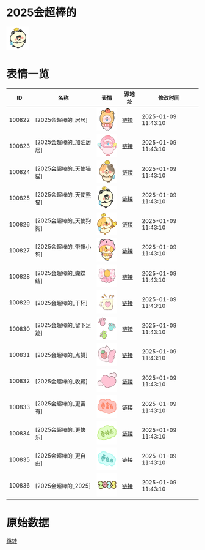 # 2025会超棒的

<img src="./cover.png" height="60" alt="cover" />

# 表情一览

|ID|名称|表情|源地址|修改时间|
|----|----|----|----|----|
|100822|[2025会超棒的_居居]|<img src="./pic/100822_%5B2025会超棒的_居居%5D.png" height="60" alt="居居"/>|[链接](https://i0.hdslb.com/bfs/garb/583effb4408572376312a26962c701cc213c6f16.png)|2025-01-09 11:43:10|
|100823|[2025会超棒的_加油居居]|<img src="./pic/100823_%5B2025会超棒的_加油居居%5D.png" height="60" alt="加油居居"/>|[链接](https://i0.hdslb.com/bfs/garb/5a2c0a04ac002c5bc7a27171c157ba6d17f138b1.png)|2025-01-09 11:43:10|
|100824|[2025会超棒的_天使猫猫]|<img src="./pic/100824_%5B2025会超棒的_天使猫猫%5D.png" height="60" alt="天使猫猫"/>|[链接](https://i0.hdslb.com/bfs/garb/deadb6fa747330f38ccae3c6300bc667bcf3f7cf.png)|2025-01-09 11:43:10|
|100825|[2025会超棒的_天使熊猫]|<img src="./pic/100825_%5B2025会超棒的_天使熊猫%5D.png" height="60" alt="天使熊猫"/>|[链接](https://i0.hdslb.com/bfs/garb/0a232a3b6d1fa4c6abfe33bb585027fcf589dd12.png)|2025-01-09 11:43:10|
|100826|[2025会超棒的_天使狗狗]|<img src="./pic/100826_%5B2025会超棒的_天使狗狗%5D.png" height="60" alt="天使狗狗"/>|[链接](https://i0.hdslb.com/bfs/garb/54219b9d3972883e3748b401c72cbbba080654eb.png)|2025-01-09 11:43:10|
|100827|[2025会超棒的_带帽小狗]|<img src="./pic/100827_%5B2025会超棒的_带帽小狗%5D.png" height="60" alt="带帽小狗"/>|[链接](https://i0.hdslb.com/bfs/garb/3d55626a774bd31501754df102b7ffe882dee782.png)|2025-01-09 11:43:10|
|100828|[2025会超棒的_蝴蝶结]|<img src="./pic/100828_%5B2025会超棒的_蝴蝶结%5D.png" height="60" alt="蝴蝶结"/>|[链接](https://i0.hdslb.com/bfs/garb/101cb78a314d99bbc2649217c3267da934dc1d60.png)|2025-01-09 11:43:10|
|100829|[2025会超棒的_干杯]|<img src="./pic/100829_%5B2025会超棒的_干杯%5D.png" height="60" alt="干杯"/>|[链接](https://i0.hdslb.com/bfs/garb/f05df564e7f5f61a8cebf55053ae7652df53fb13.png)|2025-01-09 11:43:10|
|100830|[2025会超棒的_留下足迹]|<img src="./pic/100830_%5B2025会超棒的_留下足迹%5D.png" height="60" alt="留下足迹"/>|[链接](https://i0.hdslb.com/bfs/garb/7ee778bd16f24c8fc46d546bc1877df960100c5d.png)|2025-01-09 11:43:10|
|100831|[2025会超棒的_点赞]|<img src="./pic/100831_%5B2025会超棒的_点赞%5D.png" height="60" alt="点赞"/>|[链接](https://i0.hdslb.com/bfs/garb/8c2ff1a75ebab63f7c2c800b3683c73167abe853.png)|2025-01-09 11:43:10|
|100832|[2025会超棒的_收藏]|<img src="./pic/100832_%5B2025会超棒的_收藏%5D.png" height="60" alt="收藏"/>|[链接](https://i0.hdslb.com/bfs/garb/0925e5b9e35978ae0bb4466b99f722d26a399f91.png)|2025-01-09 11:43:10|
|100833|[2025会超棒的_更富有]|<img src="./pic/100833_%5B2025会超棒的_更富有%5D.png" height="60" alt="更富有"/>|[链接](https://i0.hdslb.com/bfs/garb/719e8b2dd6b0c92b8cf68ba7a189cb37aea8bf9f.png)|2025-01-09 11:43:10|
|100834|[2025会超棒的_更快乐]|<img src="./pic/100834_%5B2025会超棒的_更快乐%5D.png" height="60" alt="更快乐"/>|[链接](https://i0.hdslb.com/bfs/garb/052002960cca7c05abe7080be15f0da78c4a62cb.png)|2025-01-09 11:43:10|
|100835|[2025会超棒的_更自由]|<img src="./pic/100835_%5B2025会超棒的_更自由%5D.png" height="60" alt="更自由"/>|[链接](https://i0.hdslb.com/bfs/garb/ad9f98598d5b004a1ba5d22f215c17ddc336a593.png)|2025-01-09 11:43:10|
|100836|[2025会超棒的_2025]|<img src="./pic/100836_%5B2025会超棒的_2025%5D.png" height="60" alt="2025"/>|[链接](https://i0.hdslb.com/bfs/garb/a08920239d99f89249d123939c18eb5e73d3cc9c.png)|2025-01-09 11:43:10|

# 原始数据

[跳转](./raw.json)

